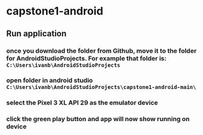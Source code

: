 # capstone1-android

## Run application
### once you download the folder from Github, move it to the folder for AndroidStudioProjects. For example that folder is: `C:\Users\ivanb\AndroidStudioProjects`
### open folder in android studio `C:\Users\ivanb\AndroidStudioProjects\capstone1-android-main\`
### select the Pixel 3 XL API 29 as the emulator device 
### click the green play button and app will now show running on device
